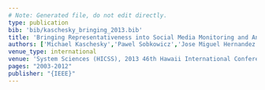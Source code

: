 ```yaml
---
# Note: Generated file, do not edit directly.
type: publication
bib: 'bib/kaschesky_bringing_2013.bib'
title: 'Bringing Representativeness into Social Media Monitoring and Analysis'
authors: ['Michael Kaschesky','Pawel Sobkowicz','Jose Miguel Hernandez Lobato','Guillaume Bouchard',"C\\'edric Archambeau",'Nicolas Scharioth','Robert Manchin','Adrian Gschwend','Reinhard Riedl']
venue_type: international
venue: 'System Sciences (HICSS), 2013 46th Hawaii International Conference on'
pages: "2003-2012"
publisher: "{IEEE}"
---
```

